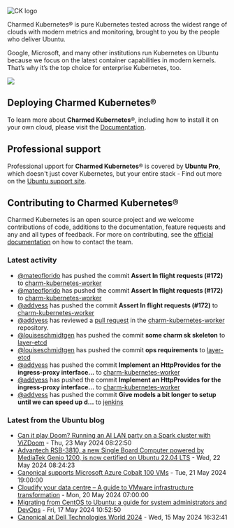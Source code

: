 ![CK logo](https://assets.ubuntu.com/v1/451d4cf4-Charmed+Kubernetes_RGB_onWhite_2022.svg)

Charmed Kubernetes® is pure Kubernetes tested across the widest range of clouds with modern metrics and monitoring, brought to you by the people who deliver Ubuntu.

Google, Microsoft, and many other institutions run Kubernetes on Ubuntu because we focus on the latest container capabilities in modern kernels. That’s why it’s the top choice for enterprise Kubernetes, too.

![](https://assets.ubuntu.com/v1/843c77b6-juju-at-a-glace.svg)

## Deploying Charmed Kubernetes®

To learn more about **Charmed Kubernetes**®, including how to install it on your own cloud, please visit the [Documentation][docs].

## Professional support

Professional upport for **Charmed Kubernetes**® is covered by **Ubuntu Pro**, which doesn't just cover Kubernetes, but your entire stack - Find out more on the [Ubuntu support site](https://ubuntu.com/support).

## Contributing to Charmed Kubernetes®

Charmed Kubernetes is an open source project and we welcome contributions of code, additions to the documentation, feature requests and any and all types of feedback. For more on contributing, see the [official documentation][get-in-touch] on how to contact the team.

<!-- LINKS -->
[docs]: https://ubuntu.com/kubernetes/docs
[get-in-touch]: https://ubuntu.com/kubernetes/docs/get-in-touch

### Latest activity

<!-- activity starts -->
 - [@mateoflorido](https://github.com/mateoflorido) has pushed the commit **Assert In flight requests (#172)** to [charm-kubernetes-worker](https://github.com/charmed-kubernetes/charm-kubernetes-worker)
 - [@mateoflorido](https://github.com/mateoflorido) has pushed the commit **Assert In flight requests (#172)** to [charm-kubernetes-worker](https://github.com/charmed-kubernetes/charm-kubernetes-worker)
 - [@addyess](https://github.com/addyess) has pushed the commit **Assert In flight requests (#172)** to [charm-kubernetes-worker](https://github.com/charmed-kubernetes/charm-kubernetes-worker)
 - [@addyess](https://github.com/addyess) has reviewed a [pull request](https://github.com/charmed-kubernetes/charm-kubernetes-worker/pull/172) in the [charm-kubernetes-worker](https://github.com/charmed-kubernetes/charm-kubernetes-worker) repository.
 - [@louiseschmidtgen](https://github.com/louiseschmidtgen) has pushed the commit **some charm sk skeleton** to [layer-etcd](https://github.com/charmed-kubernetes/layer-etcd)
 - [@louiseschmidtgen](https://github.com/louiseschmidtgen) has pushed the commit **ops requirements** to [layer-etcd](https://github.com/charmed-kubernetes/layer-etcd)
 - [@addyess](https://github.com/addyess) has pushed the commit **Implement an HttpProvides for the ingress-proxy interface...** to [charm-kubernetes-worker](https://github.com/charmed-kubernetes/charm-kubernetes-worker)
 - [@addyess](https://github.com/addyess) has pushed the commit **Implement an HttpProvides for the ingress-proxy interface...** to [charm-kubernetes-worker](https://github.com/charmed-kubernetes/charm-kubernetes-worker)
 - [@addyess](https://github.com/addyess) has pushed the commit **Give models a bit longer to setup until we can speed up d...** to [jenkins](https://github.com/charmed-kubernetes/jenkins)
<!-- activity ends -->

<!-- roadmap starts -->

<!-- roadmap ends -->

### Latest from the Ubuntu blog

<!-- blog starts -->
* [Can it play Doom? Running an AI LAN party on a Spark cluster with ViZDoom](https://ubuntu.com//blog/can-it-play-doom-running-an-ai-lan-party-on-a-spark-cluster-with-vizdoom) - Thu, 23 May 2024 08:22:50 
* [Advantech RSB-3810, a new Single Board Computer powered by MediaTek Genio 1200, is now certified on Ubuntu 22.04 LTS](https://ubuntu.com//blog/advantech-rsb-3810-mediatek-genio-ubuntu-certified) - Wed, 22 May 2024 08:24:23 
* [Canonical supports Microsoft Azure Cobalt 100 VMs](https://ubuntu.com//blog/ubuntu-supports-azure-cobalt-100-vms) - Tue, 21 May 2024 19:00:00 
* [Cloudify your data centre &#8211; A guide to VMware infrastructure transformation](https://ubuntu.com//blog/cloudify-your-data-centre) - Mon, 20 May 2024 07:00:00 
* [Migrating from CentOS to Ubuntu: a guide for system administrators and DevOps](https://ubuntu.com//blog/migrating-from-centos-to-ubuntu-guide) - Fri, 17 May 2024 10:52:50 
* [Canonical at Dell Technologies World 2024](https://ubuntu.com//blog/canonical-at-dell-technologies-world-2024) - Wed, 15 May 2024 16:32:41 
<!-- blog ends -->
